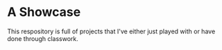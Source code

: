 # A Showcase

This respository is full of projects that I've either just played with or have done through classwork.
